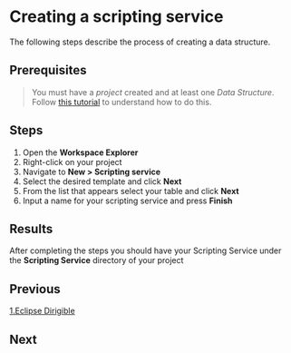 # Creating a scripting service 

The following steps describe the process of creating a data structure.

## Prerequisites

> You must have a _project_ created and at least one _Data Structure_. Follow [this tutorial](1.DataStructures.md) to understand how to do this.

## Steps

1. Open the **Workspace Explorer**
2. Right-click on your project
3. Navigate to **New > Scripting service**
4. Select the desired template and click **Next**
5. From the list that appears select your table and click **Next**
6. Input a name for your scripting service and press **Finish**

## Results

After completing the steps you should have your Scripting Service under the **Scripting Service** directory of your project

## Previous

[1.Eclipse Dirigible](1.Eclipse%20Dirigible.md)

## Next


